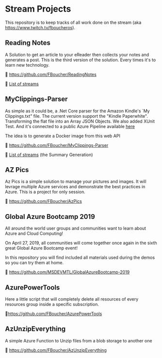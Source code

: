 # Stream Projects

This repository is to keep tracks of all work done on the stream (aka https://www.twitch.tv/fboucheros).


## Reading Notes

A Solution to get an article to your eReader then collects your notes and generates a post. This is the third version of the solution. Every times it's to learn new technology.

🔗 https://github.com/FBoucher/ReadingNotes

🔗 [List of streams](ReadingNotes/stream-list.md)


## MyClippings-Parser

As simple as it could be, a .Net Core parser for the Amazon Kindle's `My Clippings.txt" file. The current version support the "Kindle Paperwhite".
Transforming the flat file into an Array JSON Objects. We also added XUnit Test. And it's connected to a public Azure Pipeline available [here](https://dev.azure.com/cloud5mins/MyClippings-Parser) 

The idea is to generate a Docker image from this web API

🔗 https://github.com/FBoucher/MyClippings-Parser

🔗 [List of streams](https://github.com/FBoucher/ReadingNotes#streams) (the Summary Generation)



## AZ Pics

Az Pics is a simple solution to manage your pictures and images. It will levrage multiple Azure services and demonstrate the best practices in Azure. This is a project for only session. 

🔗 https://github.com/FBoucher/AzPics


## Global Azure Bootcamp 2019

All around the world user groups and communities want to learn about Azure and Cloud Computing!

On April 27, 2019, all communities will come together once again in the sixth great Global Azure Bootcamp event!

In this repository you will find included all materials used during the demos so you can try them at home.


🔗 https://github.com/MSDEVMTL/GlobalAzureBootcamp-2019


## AzurePowerTools

Here a little script that will completely delete all resources of every resources group inside a specific subscription. 

🔗https://github.com/FBoucher/AzurePowerTools


## AzUnzipEverything

A simple Azure Function to Unzip files from a blob storage to another one

🔗 https://github.com/FBoucher/AzUnzipEverything

